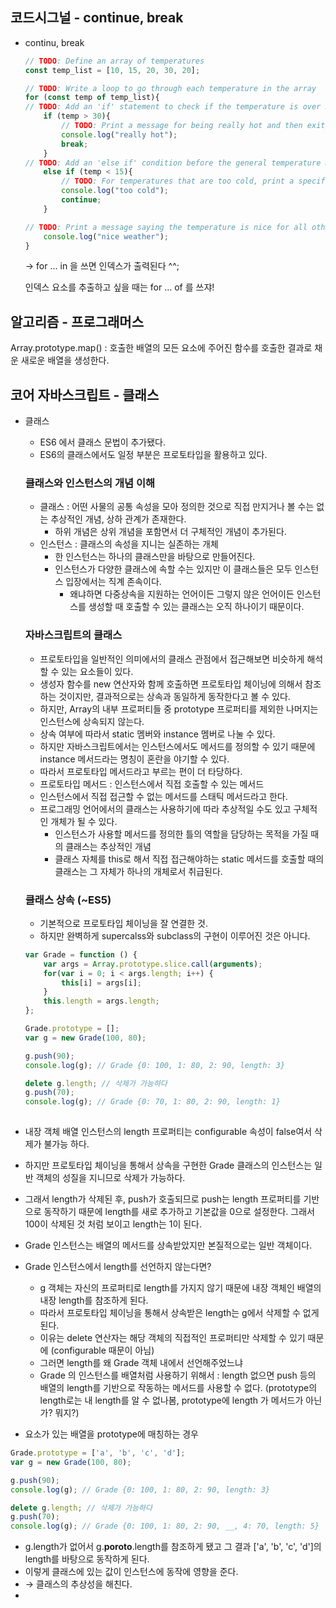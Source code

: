 ## 코드시그널 - continue, break

- continu, break
    
    ```jsx
    // TODO: Define an array of temperatures
    const temp_list = [10, 15, 20, 30, 20];
    
    // TODO: Write a loop to go through each temperature in the array
    for (const temp of temp_list){
    // TODO: Add an 'if' statement to check if the temperature is over 30
        if (temp > 30){
            // TODO: Print a message for being really hot and then exit the loop
            console.log("really hot");
            break;
        }
    // TODO: Add an 'else if' condition before the general temperature message to check if the temperature is below 15
        else if (temp < 15){
            // TODO: For temperatures that are too cold, print a specific message and skip to the next one           
            console.log("too cold");
            continue;
        }
    
    // TODO: Print a message saying the temperature is nice for all other cases   
        console.log("nice weather");
    }
    ```
    
    → for … in 을 쓰면 인덱스가 출력된다 ^^;
    
    인덱스 요소를 추출하고 싶을 때는 for … of 를 쓰쟈!
    

## 알고리즘 - 프로그래머스

Array.prototype.map() : 호출한 배열의 모든 요소에 주어진 함수를 호출한 결과로 채운 새로운 배열을 생성한다.

## 코어 자바스크립트 - 클래스

- 클래스
    - ES6 에서 클래스 문법이 추가됐다.
    - ES6의 클래스에서도 일정 부분은 프로토타입을 활용하고 있다.
    
    ### 클래스와 인스턴스의 개념 이해
    
    - 클래스 : 어떤 사물의 공통 속성을 모아 정의한 것으로 직접 만지거나 볼 수는 없는 추상적인 개념, 상하 관계가 존재한다.
        - 하위 개념은 상위 개념을 포함면서 더 구체적인 개념이 추가된다.
    - 인스턴스 : 클래스의 속성을 지니는 실존하는 개체
        - 한 인스턴스는 하나의 클래스만을 바탕으로 만들어진다.
        - 인스턴스가 다양한 클래스에 속할 수는 있지만 이 클래스들은 모두 인스턴스 입장에서는 직계 존속이다.
            - 왜냐하면 다중상속을 지원하는 언어이든 그렇지 않은 언어이든 인스턴스를 생성할 때 호출할 수 있는 클래스는 오직 하나이기 때문이다.
    
    ### 자바스크립트의 클래스
    
    - 프로토타입을 일반적인 의미에서의 클래스 관점에서 접근해보면 비슷하게 해석할 수 있는 요소들이 있다.
    - 생성자 함수를 new 연산자와 함께 호출하면 프로토타입 체이닝에 의해서 참조하는 것이지만, 결과적으로는 상속과 동일하게 동작한다고 볼 수 있다.
    - 하지만, Array의 내부 프로퍼티들 중 prototype 프로퍼티를 제외한 나머지는 인스턴스에 상속되지 않는다.
    - 상속 여부에 따라서 static 멤버와 instance 멤버로 나눌 수 있다.
    - 하지만 자바스크립트에서는 인스턴스에서도 메서드를 정의할 수 있기 때문에 instance 메서드라는 명칭이 혼란을 야기할 수 있다.
    - 따라서 프로토타입 메서드라고 부르는 편이 더 타당하다.
    - 프로토타입 메서드 : 인스턴스에서 직접 호출할 수 있는 메서드
    - 인스턴스에서 직접 접근할 수 없는 메서드를 스태틱 메서드라고 한다.
    - 프로그래밍 언어에서의 클래스는 사용하기에 따라 추상적일 수도 있고 구체적인 개체가 될 수 있다.
        - 인스턴스가 사용할 메서드를 정의한 틀의 역할을 담당하는 목적을 가질 때의 클래스는 추상적인 개념
        - 클래스 자체를 this로 해서 직접 접근해야하는 static 메서드를 호출할 때의 클래스는 그 자체가 하나의 개체로서 취급된다.
    
    ### 클래스 상속 (~ES5)
    
    - 기본적으로 프로토타입 체이닝을 잘 연결한 것.
    - 하지만 완벽하게 supercalss와 subclass의 구현이 이루어진 것은 아니다.
    
    ```jsx
    var Grade = function () {
    	var args = Array.prototype.slice.call(arguments);
    	for(var i = 0; i < args.length; i++) {
    		this[i] = args[i];
    	}
    	this.length = args.length;
    };
    
    Grade.prototype = [];
    var g = new Grade(100, 80);
    
    g.push(90);
    console.log(g); // Grade {0: 100, 1: 80, 2: 90, length: 3}
    
    delete g.length; // 삭제가 가능하다
    g.push(70);
    console.log(g); // Grade {0: 70, 1: 80, 2: 90, length: 1}
    	
    ```
    
- 내장 객체 배열 인스턴스의 length 프로퍼티는 configurable 속성이 false여서 삭제가 불가능 하다.
- 하지만 프로토타입 체이닝을 통해서 상속을 구현한 Grade 클래스의 인스턴스는 일반 객체의 성질을 지니므로 삭제가 가능하다.
- 그래서 length가 삭제된 후, push가 호출되므로 push는 length 프로퍼티를 기반으로 동작하기 때문에 length를 새로 추가하고 기본값을 0으로 설정한다. 그래서 100이 삭제된 것 처럼 보이고 length는 1이 된다.
- Grade 인스턴스는 배열의 메서드를 상속받았지만 본질적으로는 일반 객체이다.
- Grade 인스턴스에서 length를 선언하지 않는다면?
    - g 객체는 자신의 프로퍼티로 length를 가지지 않기 때문에 내장 객체인 배열의 내장 length를 참조하게 된다.
    - 따라서 프로토타입 체이닝을 통해서 상속받은 length는 g에서 삭제할 수 없게 된다.
    - 이유는 delete 연산자는 해당 객체의 직접적인 프로퍼티만 삭제할 수 있기 때문에 (configurable 때문이 아님)
    - 그러면 length를 왜 Grade 객체 내에서 선언해주었느냐
    - Grade 의 인스턴스를 배열처럼 사용하기 위해서 : length 없으면 push 등의 배열의 length를 기반으로 작동하는 메서드를 사용할 수 없다. (prototype의 length로는 내 length를 알 수 없나봄, prototype에 length 가 메서드가 아닌가? 뭐지?)
- 요소가 있는 배열을 prototype에 매칭하는 경우

```jsx
Grade.prototype = ['a', 'b', 'c', 'd'];
var g = new Grade(100, 80);

g.push(90);
console.log(g); // Grade {0: 100, 1: 80, 2: 90, length: 3}

delete g.length; // 삭제가 가능하다
g.push(70);
console.log(g); // Grade {0: 100, 1: 80, 2: 90, __, 4: 70, length: 5}
```

- g.length가 없어서 g.__poroto__.length를 참조하게 됐고 그 결과 ['a', 'b', 'c', 'd']의 length를 바탕으로 동작하게 된다.
- 이렇게 클래스에 있는 값이 인스턴스에 동작에 영향을 준다.
- → 클래스의 추상성을 해친다.
-
